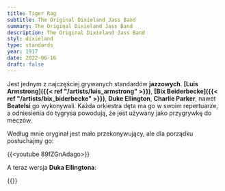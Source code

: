 ```yaml
---
title: Tiger Rag
subtitle: The Original Dixieland Jass Band
summary: The Original Dixieland Jass Band
description: The Original Dixieland Jass Band
styl: dixieland
type: standards
year: 1917
date: 2022-06-16
draft: false
---
```

Jest jednym z najczęściej grywanych standardów __jazzowych__. __[Luis Armstrong]({{< ref "/artists/luis_armstrong" >}})__, 
__[Bix Beiderbecke]({{< ref "/artists/bix_biderbecke" >}})__, __Duke Ellington__, __Charlie Parker__, nawet __Beatelsi__ go wykonywali.
Każda orkiestra dęta ma go w swoim repertuarze, a odniesienia do tygrysa powodują, że jest używany jako
przygrywkę do meczów.

Według mnie oryginał jest mało przekonywujący, ale dla porządku posłuchajmy go:

{{<youtube 89fZGnAdago>}}

A teraz wersja __Duka Ellingtona__:

{{<youtube et58QVA9iZs>}}